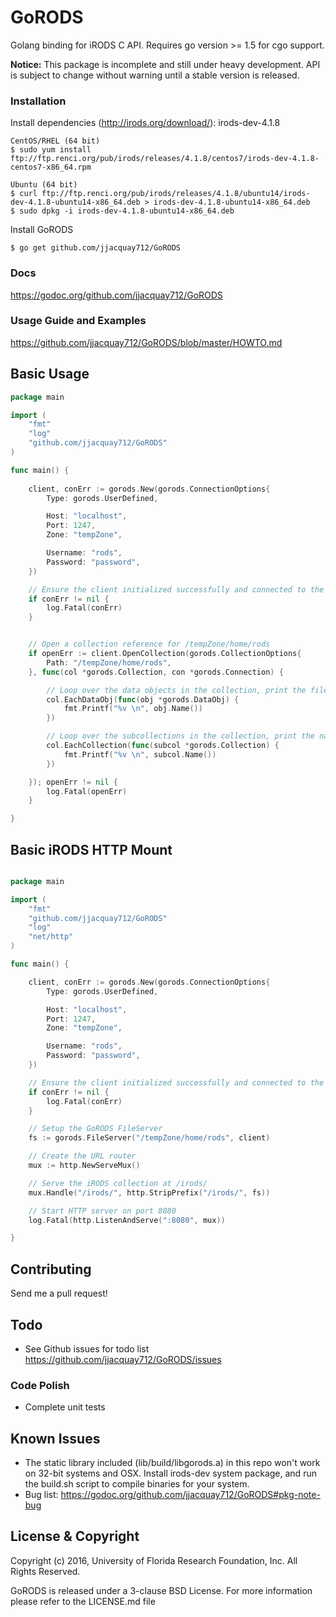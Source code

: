 # GoRODS

Golang binding for iRODS C API. Requires go version >= 1.5 for cgo support.

**Notice:** This package is incomplete and still under heavy development. API is subject to change without warning until a stable version is released.

### Installation

Install dependencies (http://irods.org/download/): irods-dev-4.1.8

```
CentOS/RHEL (64 bit)
$ sudo yum install ftp://ftp.renci.org/pub/irods/releases/4.1.8/centos7/irods-dev-4.1.8-centos7-x86_64.rpm

Ubuntu (64 bit)
$ curl ftp://ftp.renci.org/pub/irods/releases/4.1.8/ubuntu14/irods-dev-4.1.8-ubuntu14-x86_64.deb > irods-dev-4.1.8-ubuntu14-x86_64.deb
$ sudo dpkg -i irods-dev-4.1.8-ubuntu14-x86_64.deb
```

Install GoRODS

```
$ go get github.com/jjacquay712/GoRODS
```

### Docs

https://godoc.org/github.com/jjacquay712/GoRODS

### Usage Guide and Examples

https://github.com/jjacquay712/GoRODS/blob/master/HOWTO.md

## Basic Usage

```go
package main

import (
	"fmt"
	"log"
	"github.com/jjacquay712/GoRODS"
)

func main() {
	
	client, conErr := gorods.New(gorods.ConnectionOptions{
		Type: gorods.UserDefined,

		Host: "localhost",
		Port: 1247,
		Zone: "tempZone",

		Username: "rods",
		Password: "password",
	})

	// Ensure the client initialized successfully and connected to the iCAT server
	if conErr != nil {
		log.Fatal(conErr)
	}


	// Open a collection reference for /tempZone/home/rods
	if openErr := client.OpenCollection(gorods.CollectionOptions{
		Path: "/tempZone/home/rods",
	}, func(col *gorods.Collection, con *gorods.Connection) {

		// Loop over the data objects in the collection, print the file name
		col.EachDataObj(func(obj *gorods.DataObj) {
			fmt.Printf("%v \n", obj.Name())
		})

		// Loop over the subcollections in the collection, print the name
		col.EachCollection(func(subcol *gorods.Collection) {
			fmt.Printf("%v \n", subcol.Name())
		})

	}); openErr != nil {
		log.Fatal(openErr)
	}

}

```

## Basic iRODS HTTP Mount

```go

package main

import (
	"fmt"
	"github.com/jjacquay712/GoRODS"
	"log"
	"net/http"
)

func main() {

	client, conErr := gorods.New(gorods.ConnectionOptions{
		Type: gorods.UserDefined,

		Host: "localhost",
		Port: 1247,
		Zone: "tempZone",

		Username: "rods",
		Password: "password",
	})

	// Ensure the client initialized successfully and connected to the iCAT server
	if conErr != nil {
		log.Fatal(conErr)
	}

	// Setup the GoRODS FileServer
	fs := gorods.FileServer("/tempZone/home/rods", client)

	// Create the URL router
	mux := http.NewServeMux()

	// Serve the iRODS collection at /irods/
	mux.Handle("/irods/", http.StripPrefix("/irods/", fs))

	// Start HTTP server on port 8080
	log.Fatal(http.ListenAndServe(":8080", mux))

}

```

## Contributing

Send me a pull request!

## Todo

* See Github issues for todo list https://github.com/jjacquay712/GoRODS/issues


### Code Polish

* Complete unit tests

## Known Issues

* The static library included (lib/build/libgorods.a) in this repo won't work on 32-bit systems and OSX. Install irods-dev system package, and run the build.sh script to compile binaries for your system.
* Bug list: https://godoc.org/github.com/jjacquay712/GoRODS#pkg-note-bug

## License & Copyright

Copyright (c) 2016, University of Florida Research Foundation, Inc. All Rights Reserved.

GoRODS is released under a 3-clause BSD License. For more information please refer to the LICENSE.md file
